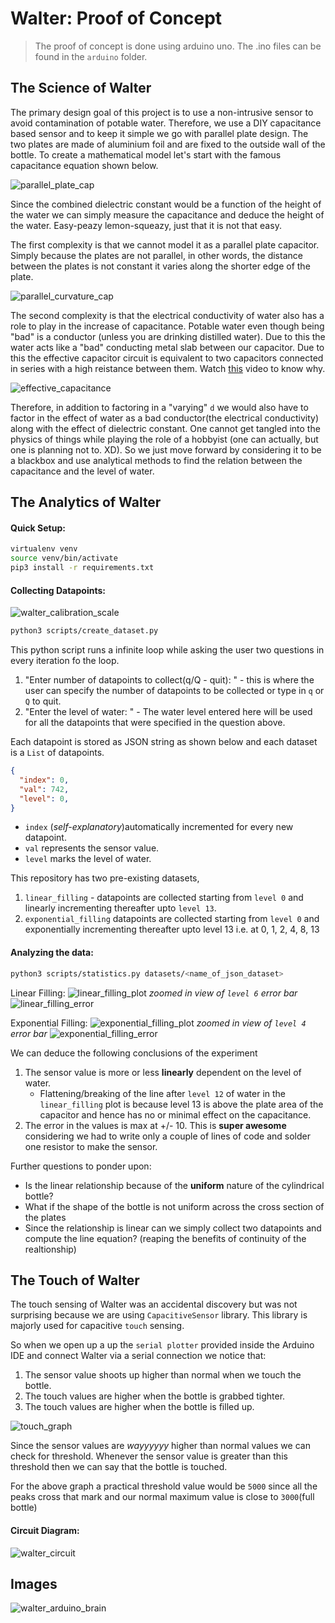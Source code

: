 # Walter: Proof of Concept

> The proof of concept is done using arduino uno. The .ino files can be found in the `arduino` folder.

## The Science of Walter

The primary design goal of this project is to use a non-intrusive sensor to avoid contamination of potable water. Therefore, we use a DIY capacitance based sensor and to keep it simple we go with parallel plate design. The two plates are made of aluminium foil and are fixed to the outside wall of the bottle. To create a mathematical model let's start with the famous capacitance equation shown below.

![parallel_plate_cap](parallel_plate_cap.gif)

Since the combined dielectric constant would be a function of the height of the water we can simply measure the capacitance and deduce the height of the water. Easy-peazy lemon-squeazy, just that it is not that easy.

The first complexity is that we cannot model it as a parallel plate capacitor. Simply because the plates are not parallel, in other words, the distance between the plates is not constant it varies along the shorter edge of the plate.

![parallel_curvature_cap](parallel_curvature_cap.png)

The second complexity is that the electrical conductivity of water also has a role to play in the increase of capacitance. Potable water even though being "bad" is a conductor (unless you are drinking distilled water). Due to this the water acts like a "bad" conducting metal slab between our capacitor. Due to this the effective capacitor circuit is equivalent to two capacitors connected in series with a high reistance between them. Watch [this](https://www.youtube.com/watch?v=ygADYZEBmtc) video to know why.

![effective_capacitance](effective_capacitance.png)

Therefore, in addition to factoring in a "varying" `d` we would also have to factor in the effect of water as a bad conductor(the electrical conductivity) along with the effect of dielectric constant. One cannot get tangled into the physics of things while playing the role of a hobbyist (one can actually, but one is planning not to. XD). So we just move forward by considering it to be a blackbox and use analytical methods to find the relation between the capacitance and the level of water.

## The Analytics of Walter

#### Quick Setup:
```bash
virtualenv venv
source venv/bin/activate
pip3 install -r requirements.txt
```

#### Collecting Datapoints:

![walter_calibration_scale](walter_calibration_scale.jpg)

```bash
python3 scripts/create_dataset.py
```

This python script runs a infinite loop while asking the user two questions in every iteration fo the loop.

1. "Enter number of datapoints to collect(q/Q - quit): " - this is where the user can specify the number of datapoints to be collected or type in `q` or `Q` to quit.
2. "Enter the level of water: " - The water level entered here will be used for all the datapoints that were specified in the question above.

Each datapoint is stored as JSON string as shown below and each dataset is a `List` of datapoints.

```json
{
  "index": 0,
  "val": 742,
  "level": 0,
}
```

* `index` (*self-explanatory*)automatically incremented for every new datapoint.
* `val` represents the sensor value.
* `level` marks the level of water.

This repository has two pre-existing datasets,
1. `linear_filling` - datapoints are collected starting from `level 0` and linearly incrementing thereafter upto `level 13`.
2. `exponential_filling` datapoints are collected starting from `level 0` and exponentially incrementing thereafter upto level 13 i.e. at 0, 1, 2, 4, 8, 13

#### Analyzing the data:

```bash
python3 scripts/statistics.py datasets/<name_of_json_dataset>
```

Linear Filling:
![linear_filling_plot](linear_filling_plot.png)
*zoomed in view of `level 6` error bar*
![linear_filling_error](linear_filling_error.png)

Exponential Filling:
![exponential_filling_plot](exponential_filling_plot.png)
*zoomed in view of `level 4` error bar*
![exponential_filling_error](exponential_filling_error.png)

We can deduce the following conclusions of the experiment
1. The sensor value is more or less **linearly** dependent on the level of water.
    * Flattening/breaking of the line after `level 12` of water in the `linear_filling` plot is because level 13 is above the plate area of the capacitor and hence has no or minimal effect on the capacitance.
2. The error in the values is max at +/- 10. This is **super awesome** considering we had to write only a couple of lines of code and solder one resistor to make the sensor.

Further questions to ponder upon:
* Is the linear relationship because of the **uniform** nature of the cylindrical bottle?
* What if the shape of the bottle is not uniform across the cross section of the plates
* Since the relationship is linear can we simply collect two datapoints and compute the line equation? (reaping the benefits of continuity of the realtionship)

## The Touch of Walter

The touch sensing of Walter was an accidental discovery but was not surprising because we are using `CapacitiveSensor` library. This library is majorly used for capacitive `touch` sensing.

So when we open up a up the `serial plotter` provided inside the Arduino IDE and connect Walter via a serial connection we notice that:
1. The sensor value shoots up higher than normal when we touch the bottle.
2. The touch values are higher when the bottle is grabbed tighter.
3. The touch values are higher when the bottle is filled up.

![touch_graph](touch_graph.png)

Since the sensor values are *wayyyyyy* higher than normal values we can check for threshold. Whenever the sensor value is greater than this threshold then we can say that the bottle is touched.

For the above graph a practical threshold value would be `5000` since all the peaks cross that mark and our normal maximum value is close to `3000`(full bottle)

#### Circuit Diagram:
![walter_circuit](walter_circuit.png)

## Images
![walter_arduino_brain](walter_arduino_brain.jpeg)
 